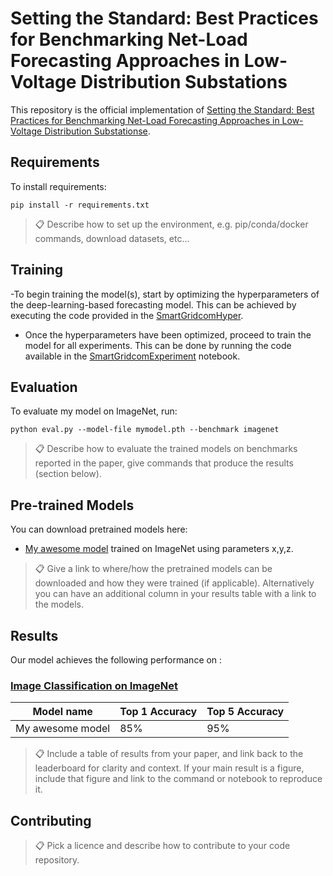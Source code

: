 # Setting the Standard: Best Practices for Benchmarking Net-Load Forecasting Approaches in Low-Voltage Distribution Substations

This repository is the official implementation of [Setting the Standard: Best Practices for Benchmarking Net-Load Forecasting Approaches in Low-Voltage Distribution Substationse](). 



## Requirements

To install requirements:

```setup
pip install -r requirements.txt
```

>📋  Describe how to set up the environment, e.g. pip/conda/docker commands, download datasets, etc...

## Training
-To begin training the model(s), start by optimizing the hyperparameters of the deep-learning-based forecasting model. This can be achieved by executing the code provided in the [SmartGridcomHyper](https://github.com/feelab-info/net-load-best-practices/blob/main/notebook/SmartGridcomHyper-params.ipynb).

- Once the hyperparameters have been optimized, proceed to train the model for all experiments. This can be done by running the code available in the [SmartGridcomExperiment](https://github.com/feelab-info/net-load-best-practices/blob/main/notebook/SmartGridcomExperiment.ipynb) notebook.


## Evaluation

To evaluate my model on ImageNet, run:

```eval
python eval.py --model-file mymodel.pth --benchmark imagenet
```

>📋  Describe how to evaluate the trained models on benchmarks reported in the paper, give commands that produce the results (section below).

## Pre-trained Models

You can download pretrained models here:

- [My awesome model](https://drive.google.com/mymodel.pth) trained on ImageNet using parameters x,y,z. 

>📋  Give a link to where/how the pretrained models can be downloaded and how they were trained (if applicable).  Alternatively you can have an additional column in your results table with a link to the models.

## Results

Our model achieves the following performance on :

### [Image Classification on ImageNet](https://paperswithcode.com/sota/image-classification-on-imagenet)

| Model name         | Top 1 Accuracy  | Top 5 Accuracy |
| ------------------ |---------------- | -------------- |
| My awesome model   |     85%         |      95%       |

>📋  Include a table of results from your paper, and link back to the leaderboard for clarity and context. If your main result is a figure, include that figure and link to the command or notebook to reproduce it. 


## Contributing

>📋  Pick a licence and describe how to contribute to your code repository. 
